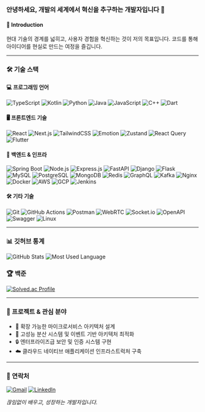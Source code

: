 ### 안녕하세요, 개발의 세계에서 혁신을 추구하는 개발자입니다 👋

#### 🌱 Introduction
현대 기술의 경계를 넓히고, 사용자 경험을 혁신하는 것이 저의 목표입니다. 
코드를 통해 아이디어를 현실로 만드는 여정을 즐깁니다.

---

### 🛠 기술 스택
#### 💻 프로그래밍 언어  
![TypeScript](https://img.shields.io/badge/TypeScript-3178C6?style=flat-square&logo=typescript&logoColor=white) ![Kotlin](https://img.shields.io/badge/Kotlin-7F52FF?style=flat-square&logo=kotlin&logoColor=white) ![Python](https://img.shields.io/badge/Python-3776AB?style=flat-square&logo=python&logoColor=white) ![Java](https://img.shields.io/badge/Java-007396?style=flat-square&logo=java&logoColor=white) ![JavaScript](https://img.shields.io/badge/JavaScript-F7DF1E?style=flat-square&logo=javascript&logoColor=black) ![C++](https://img.shields.io/badge/C++-00599C?style=flat-square&logo=cplusplus&logoColor=white) ![Dart](https://img.shields.io/badge/Dart-0175C2?style=flat-square&logo=dart&logoColor=white)  

#### 🖥️ 프론트엔드 기술  
![React](https://img.shields.io/badge/React-61DAFB?style=flat-square&logo=react&logoColor=black) ![Next.js](https://img.shields.io/badge/Next.js-000000?style=flat-square&logo=next.js&logoColor=white) ![TailwindCSS](https://img.shields.io/badge/TailwindCSS-38B2AC?style=flat-square&logo=tailwind-css&logoColor=white) ![Emotion](https://img.shields.io/badge/Emotion-DB7093?style=flat-square&logo=emotion&logoColor=white) ![Zustand](https://img.shields.io/badge/Zustand-000000?style=flat-square&logo=zustand&logoColor=white) ![React Query](https://img.shields.io/badge/React_Query-FF4154?style=flat-square&logo=react-query&logoColor=white) ![Flutter](https://img.shields.io/badge/Flutter-02569B?style=flat-square&logo=flutter&logoColor=white)  

#### 🔧 백엔드 & 인프라  
![Spring Boot](https://img.shields.io/badge/Spring_Boot-6DB33F?style=flat-square&logo=spring-boot&logoColor=white) ![Node.js](https://img.shields.io/badge/Node.js-339933?style=flat-square&logo=node.js&logoColor=white) ![Express.js](https://img.shields.io/badge/Express.js-000000?style=flat-square&logo=express&logoColor=white) ![FastAPI](https://img.shields.io/badge/FastAPI-009688?style=flat-square&logo=fastapi&logoColor=white) ![Django](https://img.shields.io/badge/Django-092E20?style=flat-square&logo=django&logoColor=white) ![Flask](https://img.shields.io/badge/Flask-000000?style=flat-square&logo=flask&logoColor=white) ![MySQL](https://img.shields.io/badge/MySQL-4479A1?style=flat-square&logo=mysql&logoColor=white) ![PostgreSQL](https://img.shields.io/badge/PostgreSQL-4169E1?style=flat-square&logo=postgresql&logoColor=white) ![MongoDB](https://img.shields.io/badge/MongoDB-47A248?style=flat-square&logo=mongodb&logoColor=white) ![Redis](https://img.shields.io/badge/Redis-DC382D?style=flat-square&logo=redis&logoColor=white) ![GraphQL](https://img.shields.io/badge/GraphQL-E10098?style=flat-square&logo=graphql&logoColor=white) ![Kafka](https://img.shields.io/badge/Apache_Kafka-231F20?style=flat-square&logo=apache-kafka&logoColor=white) ![Nginx](https://img.shields.io/badge/Nginx-269539?style=flat-square&logo=nginx&logoColor=white) ![Docker](https://img.shields.io/badge/Docker-2496ED?style=flat-square&logo=docker&logoColor=white) ![AWS](https://img.shields.io/badge/AWS-FF9900?style=flat-square&logo=amazon-aws&logoColor=white) ![GCP](https://img.shields.io/badge/Google_Cloud-4285F4?style=flat-square&logo=google-cloud&logoColor=white) ![Jenkins](https://img.shields.io/badge/Jenkins-D24939?style=flat-square&logo=jenkins&logoColor=white)  

#### 🛠️ 기타 기술  
![Git](https://img.shields.io/badge/Git-F05032?style=flat-square&logo=git&logoColor=white) ![GitHub Actions](https://img.shields.io/badge/GitHub_Actions-2088FF?style=flat-square&logo=github-actions&logoColor=white) ![Postman](https://img.shields.io/badge/Postman-FF6C37?style=flat-square&logo=postman&logoColor=white) ![WebRTC](https://img.shields.io/badge/WebRTC-333333?style=flat-square&logo=webrtc&logoColor=white) ![Socket.io](https://img.shields.io/badge/Socket.io-010101?style=flat-square&logo=socket.io&logoColor=white) ![OpenAPI](https://img.shields.io/badge/OpenAPI-6BA539?style=flat-square&logo=openapi-initiative&logoColor=white) ![Swagger](https://img.shields.io/badge/Swagger-85EA2D?style=flat-square&logo=swagger&logoColor=black) ![Linux](https://img.shields.io/badge/Linux-FCC624?style=flat-square&logo=linux&logoColor=black)  

---

### 📊 깃허브 통계
![GitHub Stats](https://github-readme-stats.vercel.app/api?username=jbj338033&show_icons=true&theme=calm&hide_border=true&include_all_commits=true)
![Most Used Language](https://github-readme-stats.vercel.app/api/top-langs/?username=jbj338033&layout=compact&theme=calm&hide_border=true)

### 🏆 백준
[![Solved.ac Profile](http://mazassumnida.wtf/api/v2/generate_badge?boj=jbj338033)](https://solved.ac/jbj338033)

---

### 🌟 프로젝트 & 관심 분야
- 🔬 확장 가능한 마이크로서비스 아키텍처 설계
- 🚀 고성능 분산 시스템 및 이벤트 기반 아키텍처 최적화
- 🔒 엔터프라이즈급 보안 및 인증 시스템 구현
- ☁️ 클라우드 네이티브 애플리케이션 인프라스트럭처 구축

---

### 🤝 연락처
[![Gmail](https://img.shields.io/badge/Gmail-D14836?style=flat-square&logo=gmail&logoColor=white)](mailto:your.email@gmail.com)
[![LinkedIn](https://img.shields.io/badge/LinkedIn-0077B5?style=flat-square&logo=linkedin&logoColor=white)](#)

*끊임없이 배우고, 성장하는 개발자입니다.*
